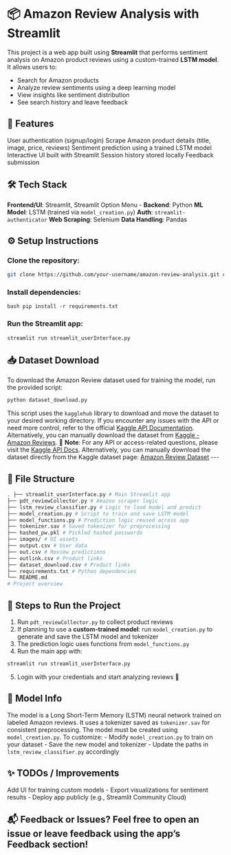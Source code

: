 # 📦 Amazon Review Analysis with Streamlit
This project is a web app built using **Streamlit** that performs sentiment analysis on Amazon product reviews using a custom-trained **LSTM model**. It allows users to: 
- Search for Amazon products
- Analyze review sentiments using a deep learning model
- View insights like sentiment distribution
- See search history and leave feedback
## 🚀 Features 
User authentication (signup/login)
Scrape Amazon product details (title, image, price, reviews) 
Sentiment prediction using a trained LSTM model 
Interactive UI built with Streamlit 
Session history stored locally 
Feedback submission 
## 🛠️ Tech Stack 
**Frontend/UI**: Streamlit, Streamlit Option Menu -
**Backend**: Python 
**ML Model**: LSTM (trained via `model_creation.py`) 
**Auth**: `streamlit-authenticator` 
**Web Scraping**: Selenium 
**Data Handling**: Pandas 
## ⚙️ Setup Instructions 
### Clone the repository: 
```bash 
git clone https://github.com/your-username/amazon-review-analysis.git cd amazon-review-analysis
```
### Install dependencies:
```bash pip install -r requirements.txt ``` 
### Run the Streamlit app: 
```bash 
streamlit run streamlit_userInterface.py
```
## 📥 Dataset Download 
To download the Amazon Review dataset used for training the model, run the provided script: 
```bash 
python dataset_download.py
```
This script uses the `kagglehub` library to download and move the dataset to your desired working directory. If you encounter any issues with the API or need more control, refer to the official [Kaggle API Documentation](https://www.kaggle.com/docs/api). Alternatively, you can manually download the dataset from [Kaggle - Amazon Reviews](https://www.kaggle.com/datasets/purvitsharma/amazonn-reviews).
📌 **Note**: For any API or access-related questions, please visit the [Kaggle API Docs](https://www.kaggle.com/docs/api). Alternatively, you can manually download the dataset directly from the Kaggle dataset page: [Amazon Review Dataset](https://www.kaggle.com/datasets/purvitsharma/amazonn-reviews) ---


 ## 📁 File Structure 
 ```bash 
 . ├── streamlit_userInterface.py # Main Streamlit app
├── pdt_reviewCollector.py # Amazon scraper logic
├── lstm_review_classifier.py # Logic to load model and predict
├── model_creation.py # Script to train and save LSTM model
├── model_functions.py # Prediction logic reused across app
├── tokenizer.sav # Saved tokenizer for preprocessing
├── hashed_pw.pkl # Pickled hashed passwords
├── images/ # UI assets
├── output.csv # User data
├── out.csv # Review predictions
├── outlink.csv # Product links
├── dataset_download.csv # Product links
├── requirements.txt # Python dependencies
└── README.md
# Project overview
```
## 🎯 Steps to Run the Project 
1. Run `pdt_reviewCollector.py` to collect product reviews
2. If planning to use a **custom-trained model**:  run `model_creation.py` to generate and save the LSTM model and tokenizer
3. The prediction logic uses functions from `model_functions.py`
4. Run the main app with:
```bash
streamlit run streamlit_userInterface.py
```
5. Login with your credentials and start analyzing reviews 🎉
## 🤖 Model Info
The model is a Long Short-Term Memory (LSTM) neural network trained on labeled Amazon reviews. It uses a tokenizer saved as `tokenizer.sav` for consistent preprocessing. The model must be created using `model_creation.py`. 
To customize: - Modify `model_creation.py` to train on your dataset - Save the new model and tokenizer - Update the paths in `lstm_review_classifier.py` accordingly
## ✨ TODOs / Improvements 
Add UI for training custom models - Export visualizations for sentiment results - Deploy app publicly (e.g., Streamlit Community Cloud) 
## 📬 Feedback or Issues? Feel free to open an issue or leave feedback using the app’s **Feedback** section! 
